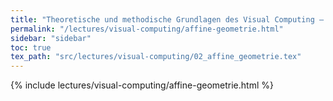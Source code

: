 ```yaml
---
title: "Theoretische und methodische Grundlagen des Visual Computing – Affine Geometrie"
permalink: "/lectures/visual-computing/affine-geometrie.html"
sidebar: "sidebar"
toc: true
tex_path: "src/lectures/visual-computing/02_affine_geometrie.tex"
---
```


{% include lectures/visual-computing/affine-geometrie.html %}